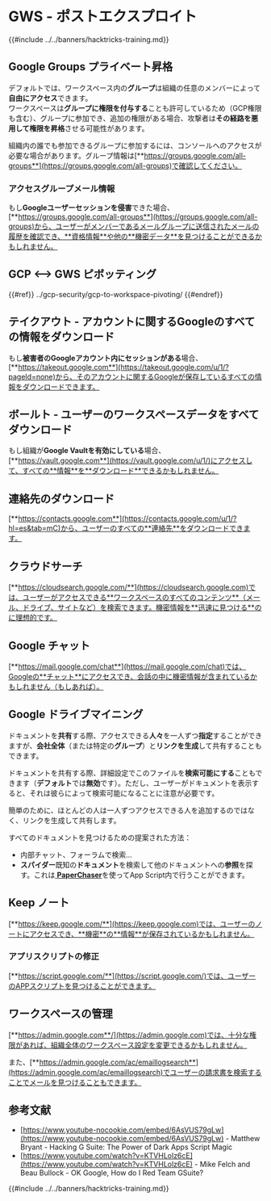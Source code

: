 # GWS - ポストエクスプロイト

{{#include ../../banners/hacktricks-training.md}}

## Google Groups プライベート昇格

デフォルトでは、ワークスペース内の**グループ**は組織の任意のメンバーによって**自由にアクセス**できます。\
ワークスペースは**グループに権限を付与する**ことも許可しているため（GCP権限も含む）、グループに参加でき、追加の権限がある場合、攻撃者は**その経路を悪用して権限を昇格**させる可能性があります。

組織内の誰でも参加できるグループに参加するには、コンソールへのアクセスが必要な場合があります。グループ情報は[**https://groups.google.com/all-groups**](https://groups.google.com/all-groups)で確認してください。

### アクセスグループメール情報

もし**Googleユーザーセッションを侵害**できた場合、[**https://groups.google.com/all-groups**](https://groups.google.com/all-groups)から、ユーザーがメンバーであるメールグループに送信されたメールの履歴を確認でき、**資格情報**や他の**機密データ**を見つけることができるかもしれません。

## GCP <--> GWS ピボッティング

{{#ref}}
../gcp-security/gcp-to-workspace-pivoting/
{{#endref}}

## テイクアウト - アカウントに関するGoogleのすべての情報をダウンロード

もし**被害者のGoogleアカウント内にセッションがある**場合、[**https://takeout.google.com**](https://takeout.google.com/u/1/?pageId=none)から、そのアカウントに関するGoogleが保存しているすべての情報をダウンロードできます。

## ボールト - ユーザーのワークスペースデータをすべてダウンロード

もし組織が**Google Vaultを有効にしている**場合、[**https://vault.google.com**](https://vault.google.com/u/1/)にアクセスして、すべての**情報**を**ダウンロード**できるかもしれません。

## 連絡先のダウンロード

[**https://contacts.google.com**](https://contacts.google.com/u/1/?hl=es&tab=mC)から、ユーザーのすべての**連絡先**をダウンロードできます。

## クラウドサーチ

[**https://cloudsearch.google.com/**](https://cloudsearch.google.com)では、ユーザーがアクセスできる**ワークスペースのすべてのコンテンツ**（メール、ドライブ、サイトなど）を検索できます。機密情報を**迅速に見つける**のに理想的です。

## Google チャット

[**https://mail.google.com/chat**](https://mail.google.com/chat)では、Googleの**チャット**にアクセスでき、会話の中に機密情報が含まれているかもしれません（もしあれば）。

## Google ドライブマイニング

ドキュメントを**共有**する際、アクセスできる**人々**を一人ずつ**指定**することができますが、**会社全体**（または特定の**グループ**）と**リンクを生成**して共有することもできます。

ドキュメントを共有する際、詳細設定でこのファイルを**検索可能にする**こともできます（**デフォルト**では**無効**です）。ただし、ユーザーがドキュメントを表示すると、それは彼らによって検索可能になることに注意が必要です。

簡単のために、ほとんどの人は一人ずつアクセスできる人を追加するのではなく、リンクを生成して共有します。

すべてのドキュメントを見つけるための提案された方法：

- 内部チャット、フォーラムで検索...
- **スパイダー**既知の**ドキュメント**を検索して他のドキュメントへの**参照**を探す。これは[ **PaperChaser**](https://github.com/mandatoryprogrammer/PaperChaser)を使ってApp Script内で行うことができます。

## **Keep ノート**

[**https://keep.google.com/**](https://keep.google.com)では、ユーザーのノートにアクセスでき、**機密**の**情報**が保存されているかもしれません。

### アプリスクリプトの修正

[**https://script.google.com/**](https://script.google.com/)では、ユーザーのAPPスクリプトを見つけることができます。

## **ワークスペースの管理**

[**https://admin.google.com**/](https://admin.google.com)では、十分な権限があれば、組織全体のワークスペース設定を変更できるかもしれません。

また、[**https://admin.google.com/ac/emaillogsearch**](https://admin.google.com/ac/emaillogsearch)でユーザーの請求書を検索することでメールを見つけることもできます。

## 参考文献

- [https://www.youtube-nocookie.com/embed/6AsVUS79gLw](https://www.youtube-nocookie.com/embed/6AsVUS79gLw) - Matthew Bryant - Hacking G Suite: The Power of Dark Apps Script Magic
- [https://www.youtube.com/watch?v=KTVHLolz6cE](https://www.youtube.com/watch?v=KTVHLolz6cE) - Mike Felch and Beau Bullock - OK Google, How do I Red Team GSuite?

{{#include ../../banners/hacktricks-training.md}}
